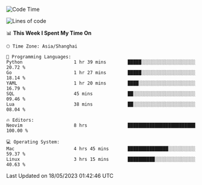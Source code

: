 <!--START_SECTION:waka-->
![Code Time](http://img.shields.io/badge/Code%20Time-1%2C369%20hrs%2010%20mins-blue)

![Lines of code](https://img.shields.io/badge/From%20Hello%20World%20I%27ve%20Written-260.6%20thousand%20lines%20of%20code-blue)

📊 **This Week I Spent My Time On** 

```text
🕑︎ Time Zone: Asia/Shanghai

💬 Programming Languages: 
Python                   1 hr 39 mins        █████░░░░░░░░░░░░░░░░░░░░   20.72 % 
Go                       1 hr 27 mins        █████░░░░░░░░░░░░░░░░░░░░   18.14 % 
YAML                     1 hr 20 mins        ████░░░░░░░░░░░░░░░░░░░░░   16.79 % 
SQL                      45 mins             ██░░░░░░░░░░░░░░░░░░░░░░░   09.46 % 
Lua                      38 mins             ██░░░░░░░░░░░░░░░░░░░░░░░   08.04 % 

🔥 Editors: 
Neovim                   8 hrs               █████████████████████████   100.00 % 

💻 Operating System: 
Mac                      4 hrs 45 mins       ███████████████░░░░░░░░░░   59.37 % 
Linux                    3 hrs 15 mins       ██████████░░░░░░░░░░░░░░░   40.63 % 
```


 Last Updated on 18/05/2023 01:42:46 UTC
<!--END_SECTION:waka-->
